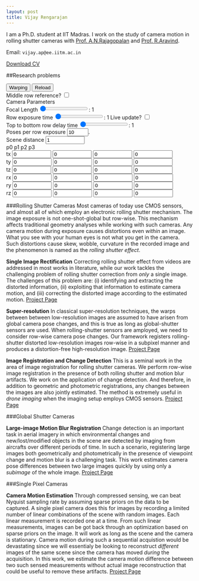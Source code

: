 ```yaml
---
layout: post
title: Vijay Rengarajan
---
```

I am a Ph.D. student at IIT Madras. I work on the study of camera motion in rolling shutter cameras with [Prof. A.N.Rajagopalan](http://www.ee.iitm.ac.in/~raju) and [Prof. R.Aravind](http://www.ee.iitm.ac.in/user/aravind/).

Email: `vijay.ap@ee.iitm.ac.in`

[Download CV](/pdf/vijay-cv-mar2017.pdf)

##Research problems

<!---------------------------------------------------------------------------->
<canvas id="canvas256" width="256" height="256"></canvas>
<div>
  <input id="warpingbtn" value="Warping" type="button">
  <input id="reloadbtn" value="Reload" type="button">
  <br >
  Middle row reference? <input id="warp_cen_check" type="checkbox" value="check">
  <br >
  Camera Parameters
  <br >
  Focal Length
  <input id="flen_box" type="range" min="1" max="1000" step="1" value="1">:
  <output id="flen_box_disp">1</output>
  <br >
  Row exposure time
  <input id="t_e_box" type="range" min="1" max="100" step="1" value="1">:
  <output id="t_e_box_disp">1</output>
  Live update? <input id="t_e_live_check" type="checkbox" value="check">
  <br >
  Top to bottom row delay time
  <input id="T_r_box" type="range" min="1" max="100" step="1" value="1">:
  <output id="T_r_box_disp">1</output>
  <br >
  Poses per row exposure
  <input id="pose_per_te_box" type="text" size = "4" value="10">.
  <br >
  Scene distance
  <input id="dist_box" type="text" size = "10" value="1">
  <br >
  p0 p1 p2 p3
  <br >
  tx
  <input id="tx_p0_box" type="text" size = "10" value="0">
  <input id="tx_p1_box" type="text" size = "10" value="0">
  <input id="tx_p2_box" type="text" size = "10" value="0">
  <input id="tx_p3_box" type="text" size = "10" value="0">
  <br >
  ty
  <input id="ty_p0_box" type="text" size = "10" value="0">
  <input id="ty_p1_box" type="text" size = "10" value="0">
  <input id="ty_p2_box" type="text" size = "10" value="0">
  <input id="ty_p3_box" type="text" size = "10" value="0">
  <br >
  tz
  <input id="tz_p0_box" type="text" size = "10" value="0">
  <input id="tz_p1_box" type="text" size = "10" value="0">
  <input id="tz_p2_box" type="text" size = "10" value="0">
  <input id="tz_p3_box" type="text" size = "10" value="0">
  <br >
  rx
  <input id="rx_p0_box" type="text" size = "10" value="0">
  <input id="rx_p1_box" type="text" size = "10" value="0">
  <input id="rx_p2_box" type="text" size = "10" value="0">
  <input id="rx_p3_box" type="text" size = "10" value="0">
  <br >
  ry
  <input id="ry_p0_box" type="text" size = "10" value="0">
  <input id="ry_p1_box" type="text" size = "10" value="0">
  <input id="ry_p2_box" type="text" size = "10" value="0">
  <input id="ry_p3_box" type="text" size = "10" value="0">
  <br >
  rz
  <input id="rz_p0_box" type="text" size = "10" value="0">
  <input id="rz_p1_box" type="text" size = "10" value="0">
  <input id="rz_p2_box" type="text" size = "10" value="0">
  <input id="rz_p3_box" type="text" size = "10" value="0">
</div>

<script type="text/javascript">



var img = new Image();
var canvas = document.getElementById('canvas256');
var ctx = canvas.getContext('2d');

img.src = 'orig256.png';
ctx.drawImage(img, 0, 0);

var imageData = ctx.getImageData(0, 0, canvas.width, canvas.height);
var data = imageData.data;
var data_orig = data.slice();

var reload = function() {
  ctx.drawImage(img, 0,0);
  imageData = ctx.getImageData(0, 0, canvas.width, canvas.height);
  data = imageData.data;
  ctx.putImageData(imageData, 0,0);
}

function getPixelIndex(x, y) {
  return y*imageData.width + x;
}


var apply_homo = function(x,y,H) {
  xd = Number(Math.round((H[0]*x + H[3]*y + H[6]) / (H[2]*x + H[5]*y + H[8])));
  yd = Number(Math.round((H[1]*x + H[4]*y + H[7]) / (H[2]*x + H[5]*y + H[8])));
  return [xd, yd] //yd*imageData.width + xd
}

var get_homo = function(flen,dist,tx,ty,tz,rx,ry,rz) {
  cx = Math.cos(rx);  cy = Math.cos(ry);  cz = Math.cos(rz);
  sx = Math.sin(rx);  sy = Math.sin(ry);  sz = Math.sin(rz);
  H = [0,0,0,0,0,0,0,0,0];
  H[0] = cy * cz;
  H[3] = -cy * sz;
  H[6] = (-sy + tx/dist) * flen;
  H[1] = cx * sz - sx * sy * cz;
  H[4] = cx * cz + sx * sy * sz;
  H[7] = (-sx * cy + ty/dist) * flen;
  H[2] = (sx * sz + cx * sy * sz) / flen;
  H[5] = (sx * cz - cx * sy * sz) / flen;
  H[8] = cx * cy + tz/dist;
  return H;

}
document.getElementById("flen_box").oninput = function() {
  val = document.getElementById("flen_box").value;
  document.getElementById('flen_box_disp').innerHTML = val;
};
document.getElementById("T_r_box").oninput = function() {
  val = document.getElementById("T_r_box").value;
  document.getElementById('T_r_box_disp').innerHTML = val;
};
document.getElementById("t_e_box").oninput = function() {
  val = document.getElementById("t_e_box").value;
  document.getElementById('t_e_box_disp').innerHTML = val;
  if(document.getElementById('t_e_live_check').checked == true) rsmb_warp();
};

var rsmb_warp = function() {
  var flen = Number(document.getElementById('flen_box').value);
  var t_e = Number(document.getElementById('t_e_box').value);
  var T_r = Number(document.getElementById('T_r_box').value);
  var pose_per_te = Number(document.getElementById('pose_per_te_box').value);

  var dist = Number(document.getElementById('dist_box').value);

  var tx_p0 = Number(document.getElementById('tx_p0_box').value);
  var tx_p1 = Number(document.getElementById('tx_p1_box').value);
  var tx_p2 = Number(document.getElementById('tx_p2_box').value);
  var tx_p3 = Number(document.getElementById('tx_p3_box').value);
  var ty_p0 = Number(document.getElementById('ty_p0_box').value);
  var ty_p1 = Number(document.getElementById('ty_p1_box').value);
  var ty_p2 = Number(document.getElementById('ty_p2_box').value);
  var ty_p3 = Number(document.getElementById('ty_p3_box').value);
  var tz_p0 = Number(document.getElementById('tz_p0_box').value);
  var tz_p1 = Number(document.getElementById('tz_p1_box').value);
  var tz_p2 = Number(document.getElementById('tz_p2_box').value);
  var tz_p3 = Number(document.getElementById('tz_p3_box').value);
  var rx_p0 = Number(document.getElementById('rx_p0_box').value);
  var rx_p1 = Number(document.getElementById('rx_p1_box').value);
  var rx_p2 = Number(document.getElementById('rx_p2_box').value);
  var rx_p3 = Number(document.getElementById('rx_p3_box').value);
  var ry_p0 = Number(document.getElementById('ry_p0_box').value);
  var ry_p1 = Number(document.getElementById('ry_p1_box').value);
  var ry_p2 = Number(document.getElementById('ry_p2_box').value);
  var ry_p3 = Number(document.getElementById('ry_p3_box').value);
  var rz_p0 = Number(document.getElementById('rz_p0_box').value);
  var rz_p1 = Number(document.getElementById('rz_p1_box').value);
  var rz_p2 = Number(document.getElementById('rz_p2_box').value);
  var rz_p3 = Number(document.getElementById('rz_p3_box').value);

//  document.getElementById('t_e_box_disp').innerHTML = t_e;

//  var t_e = 10; // single row exposure in ms
//  var T_r = 30; // total line delay in ms
  var t_r = T_r / (imageData.height-1); // single line delay
//  var pose_per_te = 10;
  var T_e = 100; //t_e + T_r; // total image exposure

        yidx_cen =   (imageData.height/2 * t_r) / T_e;
  if (document.getElementById('warp_cen_check').checked == true) {
    tx_cen = tx_p0 + (tx_p1 * yidx_cen) + (tx_p2 * Math.pow(yidx_cen,2)) + (tx_p3 * Math.pow(yidx_cen,3));
    ty_cen = ty_p0 + ty_p1 * yidx_cen + ty_p2 * Math.pow(yidx_cen,2) + ty_p3 * Math.pow(yidx_cen,3);
    tz_cen = tz_p0 + tz_p1 * yidx_cen + tz_p2 * Math.pow(yidx_cen,2) + tz_p3 * Math.pow(yidx_cen,3);
    rx_cen = (rx_p0 + rx_p1 * yidx_cen + rx_p2 * Math.pow(yidx_cen,2) + rx_p3 * Math.pow(yidx_cen,3))*Math.PI/180;
    ry_cen = (ry_p0 + ry_p1 * yidx_cen + ry_p2 * Math.pow(yidx_cen,2) + ry_p3 * Math.pow(yidx_cen,3))*Math.PI/180;
    rz_cen = (rz_p0 + rz_p1 * yidx_cen + rz_p2 * Math.pow(yidx_cen,2) + rz_p3 * Math.pow(yidx_cen,3))*Math.PI/180;
  }

  for (y = 0; y < imageData.height; y += 1) {
    for (n = 0; n < pose_per_te; n += 1) {

      yidx =   (y * t_r + n * t_e/pose_per_te) / T_e; // (1/pose_per_te) * // (y + n/pose_per_te);

      tx = tx_p0 + (tx_p1 * yidx) + (tx_p2 * Math.pow(yidx,2)) + (tx_p3 * Math.pow(yidx,3));
      ty = ty_p0 + ty_p1 * yidx + ty_p2 * Math.pow(yidx,2) + ty_p3 * Math.pow(yidx,3);
      tz = tz_p0 + tz_p1 * yidx + tz_p2 * Math.pow(yidx,2) + tz_p3 * Math.pow(yidx,3);
      rx = (rx_p0 + rx_p1 * yidx + rx_p2 * Math.pow(yidx,2) + rx_p3 * Math.pow(yidx,3))*Math.PI/180;
      ry = (ry_p0 + ry_p1 * yidx + ry_p2 * Math.pow(yidx,2) + ry_p3 * Math.pow(yidx,3))*Math.PI/180;
      rz = (rz_p0 + rz_p1 * yidx + rz_p2 * Math.pow(yidx,2) + rz_p3 * Math.pow(yidx,3))*Math.PI/180;

      if (document.getElementById('warp_cen_check').checked == true) {
        tx = tx - tx_cen;
        ty = ty - ty_cen;
        tz = tz - tz_cen;
        rx = rx - rx_cen;
        ry = ry - ry_cen;
        rz = rz - rz_cen;
      }
      for (x = 0; x < imageData.width; x += 1) {
        H = get_homo(flen,dist,-tx,-ty,-tz,-rx,-ry,-rz);

        tmp = apply_homo(x-imageData.width/2,y-imageData.height/2, H);
        xd = tmp[0]+imageData.width/2;
        yd = tmp[1]+imageData.height/2;
        
        i = getPixelIndex(x,y);
        j = getPixelIndex(xd,yd);

        if (n == 0) { 
          if (xd >=0 && yd >= 0 && xd < imageData.width && yd < imageData.height) {
            data[4*i] = data_orig[4*j] / pose_per_te; 
            data[4*i+1] = data_orig[4*j+1] / pose_per_te; 
            data[4*i+2] = data_orig[4*j+2] / pose_per_te; 
          }
          else {
            data[4*i] = 120 / pose_per_te;
            data[4*i+1] = 0 / pose_per_te;
            data[4*i+2] = 0 / pose_per_te;
          }
        } 
        else {
          if (xd >=0 && yd >= 0 && xd < imageData.width && yd < imageData.height) {
            data[4*i] += data_orig[4*j] / pose_per_te; 
            data[4*i+1] += data_orig[4*j+1] / pose_per_te;
            data[4*i+2] += data_orig[4*j+2] / pose_per_te; 
          }
          else {
            data[4*i] += 120 / pose_per_te;
            data[4*i+1] += 0 / pose_per_te;
            data[4*i+2] += 0 / pose_per_te;
          }
        } // end if n == 0
       
      } // end for x
    } // end for n
  } // end for y
  
  ctx.putImageData(imageData, 0,0);
}


var warpingbtn = document.getElementById('warpingbtn');
warpingbtn.addEventListener('click', rsmb_warp);
var reloadbtn = document.getElementById('reloadbtn');
reloadbtn.addEventListener('click', reload);
</script>


<!---------------------------------------------------------------------------->
###Rolling Shutter Cameras
Most cameras of today use CMOS sensors, and almost all of which employ an electronic rolling shutter mechanism. The image exposure is not one-shot-global but row-wise. This mechanism affects traditional geometry analyses while working with such cameras. Any camera motion during exposure causes distortions even _within_ an image. What you see with your human eyes is not what you get in the camera. Such distortions cause skew, wobble, curvature in the recorded image and the phenomenon is named as the _rolling shutter effect_.

**Single Image Rectification** Correcting rolling shutter effect from videos are addressed in most works in literature, while our work tackles the challenging problem of rolling shutter correction from _only_ a single image. The challenges of this problem are: (i) identifying and extracting the distorted information, (ii) exploiting that information to estimate camera motion, and (iii) correcting the distorted image according to the estimated motion. [Project Page](/rs_rect/)

**Super-resolution** In classical super-resolution techniques, the warps between between low-resolution images are assumed to have arisen from global camera pose changes, and this is true as long as global-shutter sensors are used. When rolling-shutter sensors are amployed, we need to consider row-wise camera pose changes. Our framework registers rolling-shutter distorted low-resolution images row-wise in a subpixel manner and produces a distortion-free high-resolution image. [Project Page](/rs_sr/)

**Image Registration and Change Detection** This is a seminal work in the area of image registration for rolling shutter cameras. We perform row-wise image registration in the presence of  both rolling shutter and motion blur artifacts. We work on the application of change detection. And therefore, in addition to geometric and photometric registrations, any changes between the images are also jointly estimated. The method is extremely useful in _drone imaging_ when the imaging setup employs CMOS sensors. [Project Page](/rs_cd/)

###Global Shutter Cameras

**Large-image Motion Blur Registration** Change detection is an important task in aerial imagery in which environmental changes and new/lost/modified objects in the scene are detected by imaging from aircrafts over different periods of time. In such a scenario, registering large images both geometrically and photometrically in the presence of viewpoint change and motion blur is a challenging task. This work estimates camera pose differences between two large images quickly by using only a _subimage_ of the whole image. [Project Page](/gs_mb/)

###Single Pixel Cameras

**Camera Motion Estimation** Through compressed sensing, we can beat Nyquist sampling rate by assuming sparse priors on the data to be captured. A single pixel camera does this for images by recording a limited number of linear combinations of the scene with random images. Each linear measurement is recorded one at a time. From such linear measurements, images can be got back through an optimization based on sparse priors on the image. It will work as long as the scene and the camera is stationary. Camera motion during such a sequential acquistion would be devastating since we will essentialy be looking to reconstruct _different_ images of the same scene since the camera has moved _during_ the acquisition. In this work, we estimate the camera motion difference between two such sensed measurements without actual image reconstruction that could be useful to remove these artifacts. [Project Page](/cs_mot/)
